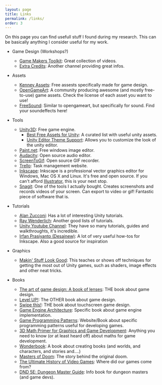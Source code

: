 ```yaml
---
layout: page
title: Links
permalink: /links/
order: 3
---
```

On this page you can find usefull stuff I found during my research. This can be basically anything I consider useful for my work.

+ Game Design (Workshops?)
    - [Game Makers Toolkit](https://www.youtube.com/user/McBacon1337): Great collection of videos.
    - [Extra Credits](https://www.youtube.com/channel/UCCODtTcd5M1JavPCOr_Uydg): Another channel providing great infos.

+ Assets
    - [Kenney Assets](http://kenney.nl/assets): Free assests specifically made for game design.
    - [OpenGameArt](http://opengameart.org/): A community producing awesome (and mostly free-to-use) game assets. Check the license of each asset you want to use!
    - [FreeSound](http://freesound.org/): Similar to opengameart, but specifically for sound. Find your soundeffects here!

+ Tools
    - [Unity3D](https://unity3d.com/de/): Free game engine.
        - [Best Free Assets for Unity](http://www.androidnames.com/development/best-unitys-free-assets/): A curated list with useful unity assets.
        - [Unity Editor Theme Support](https://forum.unity3d.com/threads/zios-editor-theme-support.411818/): Allows you to customize the look of the unity editor.
    - [Paint.net](http://www.getpaint.net/index.html): Free windows image editor.
    - [Audacity](http://www.audacityteam.org/): Open source audio editor.
    - [ScreenToGif](http://www.screentogif.com/): Open source GIF recorder.
    - [Trello](https://trello.com): Task management website.
    - [Inkscape](https://inkscape.org/de/): Inkscape is a professional vector graphics editor for Windows, Mac OS X and Linux. It's free and open source. If you can't afford [Illustrator](http://www.adobe.com/ch_de/products/illustrator.html), this is your next stop.
    - [Snagit](https://www.techsmith.com/?_ga=1.176885029.140119447.1487322350): One of the tools I actually bought. Creates screenshots and records videos of your screen. Can export to video or gif! Fantastic piece of software that is.

+ Tutorials
    - [Alan Zucconi](http://www.alanzucconi.com/tutorials/): Has a lot of interesting Unity tutorials.
    - [Ray Wenderlich](https://www.raywenderlich.com/category/unity): Another good lists of tutorials.
    - [Unity Youtube Channel](https://www.youtube.com/user/Unity3D): They have so many tutorials, guides and walkthroughts, it's incredible.
    - [Irfan Prasiyanto (Desainew)](https://www.youtube.com/user/desainew): A lot of very useful how-tos for Inkscape. Also a good source for inspiration

+ Graphics
    - [Makin' Stuff Look Good](https://www.youtube.com/channel/UCEklP9iLcpExB8vp_fWQseg): This teaches or shows off techniques for getting the most out of Unity games, such as shaders, image effects and other neat tricks.
    
+ Books
    - [The art of game design: A book of lenses](https://www.amazon.com/The-Art-Game-Design-Edition/dp/1466598646/ref=dp_ob_title_bk): THE book about game design.
    - [Level UP!](https://www.google.ch/search?q=level+UP&ie=utf-8&oe=utf-8&client=firefox-b-ab&gfe_rd=cr&ei=i3-oWNOsGYug8wfdnJnADA#safe=off&q=level+UP+game+design): The OTHER book about game design.
    - [Swipe this!](http://eu.wiley.com/WileyCDA/WileyTitle/productCd-1119966965.html): THE book about touchscreen game design.
    - [Game Engine Architecture](http://gameenginebook.com/): Specific book about game engine implementation.
    - [Game Programming Patterns](http://gameprogrammingpatterns.com/): Website/Book about specific programming patterns useful for developing games.
    - [3D Math Primer for Graphics and Game Development](http://gamemath.com/): Anything you need to know (or at least heard off) about maths for game development.
    - [Wonderbook](http://wonderbooknow.com/): A book about creating books (and worlds, and characters, and stories and....)
    - [Masters of Doom](https://www.amazon.com/Masters-Doom-Created-Transformed-Culture/dp/0812972155): The story behind the original doom.
    - [The Ultimate History of Video Games](https://www.amazon.com/Ultimate-History-Video-Games-Pokemon/dp/0761536434/ref=pd_sbs_14_t_1?_encoding=UTF8&psc=1&refRID=PES6CP3T0T6TDATAR047): Where did our games come from?
    - [DND 5E: Dungeon Master Guide](http://dnd.wizards.com/products/tabletop-games/rpg-products/dungeon-masters-guide): Info book for dungeon masters (and game devs).